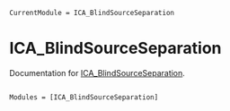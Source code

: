 ```@meta
CurrentModule = ICA_BlindSourceSeparation
```

# ICA_BlindSourceSeparation

Documentation for [ICA_BlindSourceSeparation](https://github.com/isabel-vs/ICA_BlindSourceSeparation.jl).

```@index
```

```@autodocs
Modules = [ICA_BlindSourceSeparation]
```
